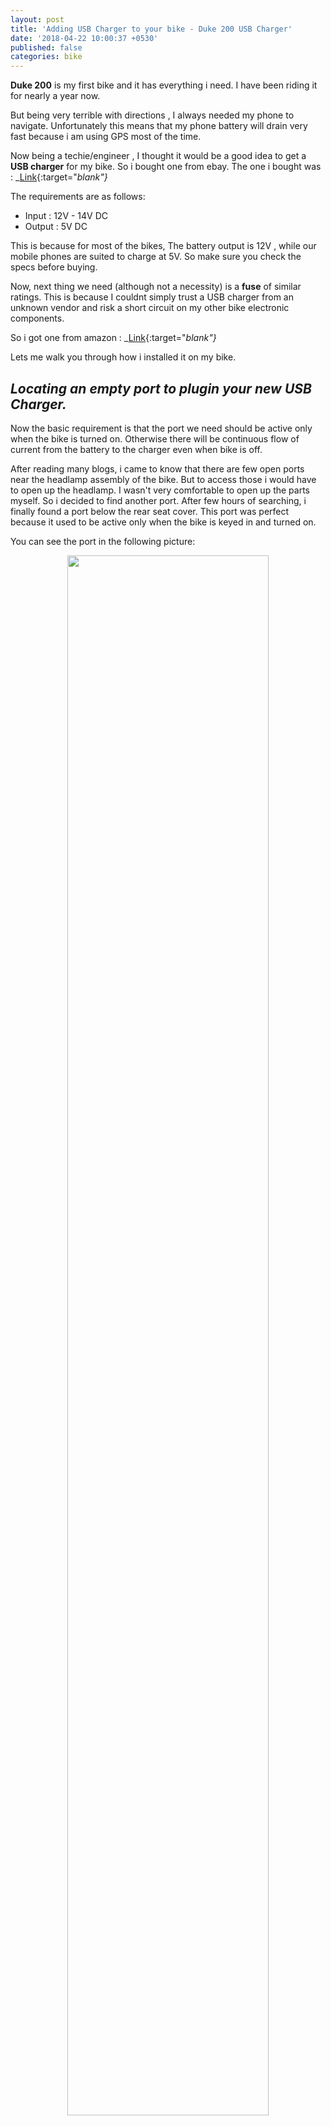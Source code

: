 ```yaml
---
layout: post
title: 'Adding USB Charger to your bike - Duke 200 USB Charger'
date: '2018-04-22 10:00:37 +0530'
published: false
categories: bike
---
```


**Duke 200** is my first bike and it has everything i need. I have been riding it for nearly a year now.

But being very terrible with directions , I always needed my phone to navigate. Unfortunately this means that my phone battery will drain
very fast because i am using GPS most of the time.

Now being a techie/engineer , I thought it would be a good idea to get a **USB charger** for my bike.
So i bought one from ebay.
The one i bought was : _[Link](http://www.ebay.in/itm/262358501111?ssPageName=STRK:MEWNX:IT&_trksid=p3984.m1497.l2649){:target="_blank"}_

The requirements are as follows:

- Input : 12V - 14V DC
- Output : 5V DC

This is because for most of the bikes, The battery output is 12V , while our mobile phones are suited to charge at 5V.
So make sure you check the specs before buying.

Now, next thing we need (although not a necessity) is a **fuse** of similar ratings. This is because I couldnt simply trust a USB charger from an unknown vendor and risk a short circuit on my other bike electronic components.

So i got one from amazon : _[Link](http://www.amazon.in/Generic-Inline-Holder-Motorcycle-Motorbike/dp/B01AG94WYY?ie=UTF8&psc=1&redirect=true&ref_=oh_aui_detailpage_o00_s00){:target="_blank"}_

Lets me walk you through how i installed it on my bike.

***Locating an empty port to plugin your new USB Charger.***
------------

Now the basic requirement is that the port we need should be active only when the bike is turned on. Otherwise there will be continuous flow of current from the battery to the charger even when bike is off.


After reading many blogs, i came to know that there are few open ports near the headlamp assembly of the bike. But to access those i would have to open up the headlamp. I wasn't very comfortable to open up the parts myself. So i decided to find another port.
After few hours of searching, i finally found a port below the rear seat cover. This port was perfect because it used to be active only when the bike is keyed in and turned on.

You can see the port in the following picture:
<div style="text-align:center">
<img src="https://raw.githubusercontent.com/master-atul/blog-atul/master/assets/Duke200/rear-seat1.jpg" style="width: 80%;display: inline;"/>
</div>
<br/>


Now , this port has a cover on it . Just slightly remove it. And you should see few pins.

**Credits**:

I took the images for illustrations from :

  - theautomotiveindia.com
